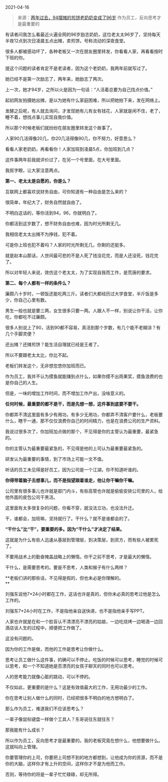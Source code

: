 2021-04-16

> 来源：[两年过去，94摆摊的煎饼老奶奶变成了96岁](http://mp.weixin.qq.com/s?__biz=MzU3NDc5Nzc0NQ==&mid=2247501983&idx=1&sn=3dc8e1ea51436eae0f144547535e9ccd&chksm=fd2e6a41ca59e35780373f94f81fcbc1a73d4298f4422ef628d1d3b19e55937cf65c2e350bf0&scene=27#wechat_redirect)
> 作为员工，反向思考才是最重要的

有读者问我怎么看最近火遍全网的96岁励志奶奶，这位老太太96岁了，坚持每天半夜12点到次日凌晨五点出摊，卖煎饼。号称流动的深夜食堂。

  

很多人都被感动坏了，各种老板又一次在朋友圈里转发，你看看人家，再看看按时下班的你。  

  

提这个问题的读者肯定不是老读者，因为这个老奶奶，我两年前就写过了。

  

她已经不是第一次励志了，两年来，她励志了两次。

  

上一次，她才94岁，之所以火是因为一句话：“人活着总要为自己找点价值。”

  

起初网友拍摄她出摊，是以为她有什么家庭困难，所以把她拍下来，发在网络上。

  

发酵之后呢，有人就去询问，才发现她有儿有女有钱花，人家就是闲不住，老了，睡不着，想找点事儿实现自我价值。  

  

所以那个时候老板们就纷纷在朋友圈里转发这个故事了。

  

人家90几活得像20几，你20几活得像90几，你不努力，好意思么？

  

看看人家老奶奶，再看看你！人家加班到凌晨5点，你加班到几点？

  

这件事两年前我就评价过了，在另一个号里面，在大号里面。

  

我抠字眼，让大家注意两点。  

  

 **第一、老太太是自愿的，你是么？**

  

互联网上都喜欢说财务自由，可你知道有一种自由是怎么来的？

  

很简单，年纪大了，财务自然就自由了。

  

不明白这话的，等你活到94，96，你就明白了。  

  

你都活到这岁数了，想不财务自由也难，因为时光所剩无几。  

  

我相信老太太出摊不为挣钱，犯不着。  

  

可是你上班也犯不着吗？人家的时光所剩无几，你剩的还挺多。

  

就是赵本山那话，人世间最可悲的不是人死了钱没花完，而是人还没死，钱花完了。

  

所以对年轻人来说，效仿这个老太太，为了实现自我而工作，是荒唐的要求。

  

 **第二、每个人都有一样的条件么？**

  

廉颇八十岁时，一顿饭还能吃两三斤。读者们大都经历过大学食堂，半斤饭是多少，你自己心里有数。

  

男生一般也就是要三两，女生很多只要一两。人跟人不一样，别说让你干活，让你吃，你都吃不过廉颇。

  

很多人别说上了90，活到90都不容易，真活到那个岁数，有几个能不老糊涂？有几个手脚灵便？  

  

还出摊？还摊煎饼？能生活自理就已经是王者了。

  

所以不要跟老太太比，你比不起。  

  

老板们转发这个，无非想忽悠你加班而已。

  

作为员工，我并不认为摸鱼就能赚到点什么，如果你摸不出雨果奖，摸鱼浪费的也是你自己的人生。  

  

但是，一味的增加工作时间，而不增加工作产出，没啥意义的。

  

 **任何时候，最重要的都不是干，而是先想一想，这件事到底要不要干。**

  

你都弄不清这里面有多少有用功，有多少无用功，你都弄不清客户要什么，老板要什么，瞎干一通，那不仅仅浪费你自己的时间精力，也是在浪费公司的生产资料。  

  

我说过很多次了，你加班加点做的那个，不见得是你的主管认为最重要，最紧急的。

  

你的主管认为最重要最紧急的，不见得是他的上司认为最重要最紧急的。

  

研发认为最重要的事情，到了市场上可能一文不值。

  

听话的员工未见得是好员工，因为公司是一个江湖，你不知道听谁的。

  

 **你得带着脑子去想事儿，而不是指望跟着谁走，他让你干嘛你干嘛。**

  

公司里有很多事儿也许就是部门内斗，有些高管也许就是偷偷安排公司里的人，给他外面的皮包公司干黑活。

  

这里面有太多很复杂的问题，你看不穿，就没法立功，也没法升迁。

  

干，谁都会，加班嘛，坚持就行了。干什么？就不是谁都会的了。

  

 **“干什么”比“干”，要重要的多。因为“干什么”才决定了结果。**

  

这就是为什么有些人迅速从基层到管理层，到决策层，到资方，而有些人被累死了。

  

不要用战术上的勤奋掩盖战略上的懒惰。你干之前不思考，才是最大的懒惰。

  

干什么，是需要思考的。要是不思考，人类和猴子有什么两样？

  

 **老板们讲的那些话，不见得是假的，但也未必是你理解的。  
**

  

刘强东说他7*24小时都在工作，这话也许是真的，但你未必真的思考过他是怎么工作的。  

  

刘强东7*24小时在工作，不是指他亲自送快递，也不是指他亲手写PPT。  

  

人家也许就是在和一个脸盲认不清漂亮不漂亮的姑娘，一边吃烧烤一边喝酒一边回酒店谈人生的过程中，顺便把工作做了。  

  

这没有问题的。  

  

因为你的工作是做，而他的工作是思考让你做什么。  

  

思考让员工做什么这件事，的确可以不停止。吃饭的时候可以思考，睡觉的时候可以思考，和一个不知道她是否漂亮的女孩子聊天的同时也可以思考。

  

人的思考能力就像心脏的跳动，可以不停的。

  

不仅如此，更重要的是什么？这是有效值最大的工作，无用功最少的工作。

  

你在思考让别人做什么的同时，已经把很多不明白的地方想明白了。  

  

那么作为员工，难道我们不应该思考么？  

  

一辈子像鼠标键盘一样做个工具人？东哥说往东就往东？

  

那我能有什么成长？  

  

所以作为员工，反向思考才是最重要的。我的老板究竟在想什么，他想要做什么。这就叫向上管理。  

  

你要管理你的上司，你要把上司想不到的地方都想到，让他成为你的资源，而不是你的大脑，这样你才有上升的空间，这样你才不是为他而工作。  

  

否则，等待你的将是一辈子忙忙碌碌，却无所得。

